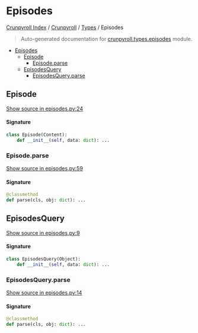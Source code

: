 # Episodes

[Crunpyroll Index](../../README.md#crunpyroll-index) / [Crunpyroll](../index.md#crunpyroll) / [Types](./index.md#types) / Episodes

> Auto-generated documentation for [crunpyroll.types.episodes](https://github.com/stefanodvx/crunpyroll/blob/main/crunpyroll/types/episodes.py) module.

- [Episodes](#episodes)
  - [Episode](#episode)
    - [Episode.parse](#episodeparse)
  - [EpisodesQuery](#episodesquery)
    - [EpisodesQuery.parse](#episodesqueryparse)

## Episode

[Show source in episodes.py:24](https://github.com/stefanodvx/crunpyroll/blob/main/crunpyroll/types/episodes.py#L24)

#### Signature

```python
class Episode(Content):
    def __init__(self, data: dict): ...
```

### Episode.parse

[Show source in episodes.py:59](https://github.com/stefanodvx/crunpyroll/blob/main/crunpyroll/types/episodes.py#L59)

#### Signature

```python
@classmethod
def parse(cls, obj: dict): ...
```



## EpisodesQuery

[Show source in episodes.py:9](https://github.com/stefanodvx/crunpyroll/blob/main/crunpyroll/types/episodes.py#L9)

#### Signature

```python
class EpisodesQuery(Object):
    def __init__(self, data: dict): ...
```

### EpisodesQuery.parse

[Show source in episodes.py:14](https://github.com/stefanodvx/crunpyroll/blob/main/crunpyroll/types/episodes.py#L14)

#### Signature

```python
@classmethod
def parse(cls, obj: dict): ...
```